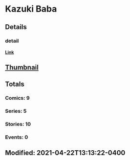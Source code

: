 # Kazuki  Baba 
## Details
### detail
#### [Link](http://marvel.com/comics/creators/13189/kazuki_baba?utm_campaign=apiRef&utm_source=225578a89fc76f3d20fbffda5d17a88d)
## [Thumbnail](http://i.annihil.us/u/prod/marvel/i/mg/b/40/image_not_available.jpg)
## Totals
### Comics: 9
### Series: 5
### Stories: 10
### Events: 0
## Modified: 2021-04-22T13:13:22-0400
